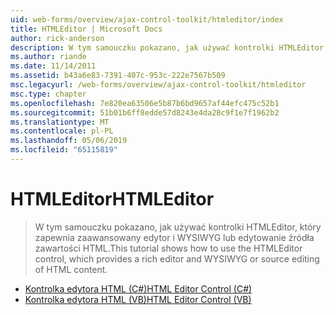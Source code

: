 ```yaml
---
uid: web-forms/overview/ajax-control-toolkit/htmleditor/index
title: HTMLEditor | Microsoft Docs
author: rick-anderson
description: W tym samouczku pokazano, jak używać kontrolki HTMLEditor, który zapewnia zaawansowany edytor i WYSIWYG lub edytowanie źródła zawartości HTML.
ms.author: riande
ms.date: 11/14/2011
ms.assetid: b43a6e83-7391-407c-953c-222e7567b509
msc.legacyurl: /web-forms/overview/ajax-control-toolkit/htmleditor
msc.type: chapter
ms.openlocfilehash: 7e820ea63506e5b87b6bd9657af44efc475c52b1
ms.sourcegitcommit: 51b01b6ff8edde57d8243e4da28c9f1e7f1962b2
ms.translationtype: MT
ms.contentlocale: pl-PL
ms.lasthandoff: 05/06/2019
ms.locfileid: "65115819"
---
```

# <a name="htmleditor"></a><span data-ttu-id="ac4ae-103">HTMLEditor</span><span class="sxs-lookup"><span data-stu-id="ac4ae-103">HTMLEditor</span></span>

> <span data-ttu-id="ac4ae-104">W tym samouczku pokazano, jak używać kontrolki HTMLEditor, który zapewnia zaawansowany edytor i WYSIWYG lub edytowanie źródła zawartości HTML.</span><span class="sxs-lookup"><span data-stu-id="ac4ae-104">This tutorial shows how to use the HTMLEditor control, which provides a rich editor and WYSIWYG or source editing of HTML content.</span></span>

- [<span data-ttu-id="ac4ae-105">Kontrolka edytora HTML (C#)</span><span class="sxs-lookup"><span data-stu-id="ac4ae-105">HTML Editor Control (C#)</span></span>](how-do-i-use-the-html-editor-control-cs.md)
- [<span data-ttu-id="ac4ae-106">Kontrolka edytora HTML (VB)</span><span class="sxs-lookup"><span data-stu-id="ac4ae-106">HTML Editor Control (VB)</span></span>](how-do-i-use-the-html-editor-control-vb.md)
